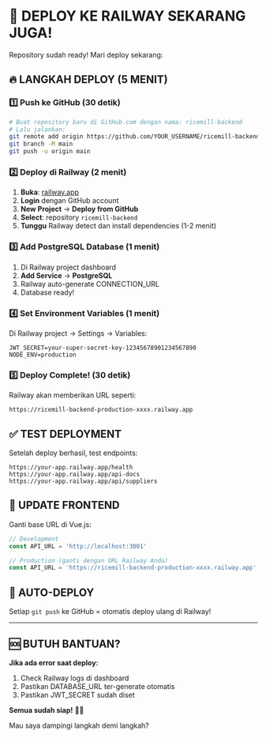 # 🚀 DEPLOY KE RAILWAY SEKARANG JUGA!

Repository sudah ready! Mari deploy sekarang:

## 🔥 LANGKAH DEPLOY (5 MENIT)

### 1️⃣ Push ke GitHub (30 detik)
```bash
# Buat repository baru di GitHub.com dengan nama: ricemill-backend
# Lalu jalankan:
git remote add origin https://github.com/YOUR_USERNAME/ricemill-backend.git
git branch -M main  
git push -u origin main
```

### 2️⃣ Deploy di Railway (2 menit)
1. **Buka**: [railway.app](https://railway.app)
2. **Login** dengan GitHub account
3. **New Project** → **Deploy from GitHub**
4. **Select**: repository `ricemill-backend`
5. **Tunggu** Railway detect dan install dependencies (1-2 menit)

### 3️⃣ Add PostgreSQL Database (1 menit)
1. Di Railway project dashboard
2. **Add Service** → **PostgreSQL**
3. Railway auto-generate CONNECTION_URL
4. Database ready!

### 4️⃣ Set Environment Variables (1 menit)
Di Railway project → Settings → Variables:
```
JWT_SECRET=your-super-secret-key-12345678901234567890
NODE_ENV=production
```

### 5️⃣ Deploy Complete! (30 detik)
Railway akan memberikan URL seperti:
```
https://ricemill-backend-production-xxxx.railway.app
```

## ✅ TEST DEPLOYMENT

Setelah deploy berhasil, test endpoints:
```
https://your-app.railway.app/health
https://your-app.railway.app/api-docs  
https://your-app.railway.app/api/suppliers
```

## 🎯 UPDATE FRONTEND

Ganti base URL di Vue.js:
```javascript
// Development
const API_URL = 'http://localhost:3001'

// Production (ganti dengan URL Railway Anda)
const API_URL = 'https://ricemill-backend-production-xxxx.railway.app'
```

## 🔄 AUTO-DEPLOY

Setiap `git push` ke GitHub = otomatis deploy ulang di Railway!

---
## 🆘 BUTUH BANTUAN?

**Jika ada error saat deploy:**
1. Check Railway logs di dashboard
2. Pastikan DATABASE_URL ter-generate otomatis
3. Pastikan JWT_SECRET sudah diset

**Semua sudah siap!** 🌾🚀

Mau saya dampingi langkah demi langkah?
